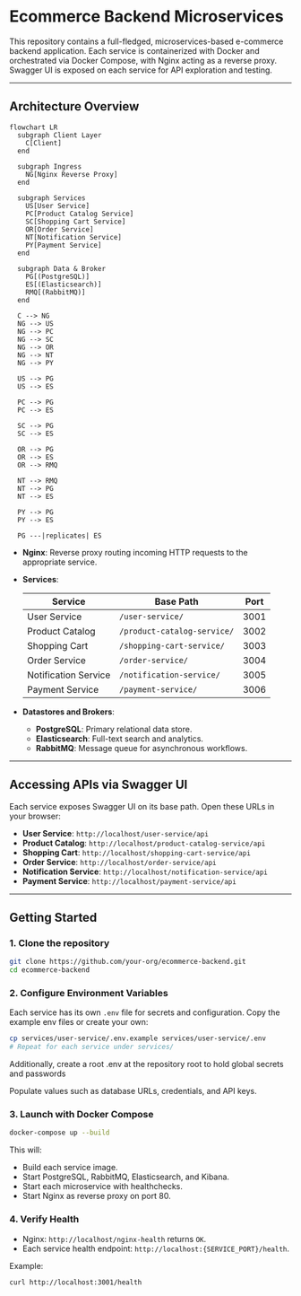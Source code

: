 # Ecommerce Backend Microservices

This repository contains a full-fledged, microservices-based e-commerce backend application. Each service is containerized with Docker and orchestrated via Docker Compose, with Nginx acting as a reverse proxy. Swagger UI is exposed on each service for API exploration and testing.

---

## Architecture Overview

```mermaid
flowchart LR
  subgraph Client Layer
    C[Client]
  end

  subgraph Ingress
    NG[Nginx Reverse Proxy]
  end

  subgraph Services
    US[User Service]
    PC[Product Catalog Service]
    SC[Shopping Cart Service]
    OR[Order Service]
    NT[Notification Service]
    PY[Payment Service]
  end

  subgraph Data & Broker
    PG[(PostgreSQL)]
    ES[(Elasticsearch)]
    RMQ[(RabbitMQ)]
  end

  C --> NG
  NG --> US
  NG --> PC
  NG --> SC
  NG --> OR
  NG --> NT
  NG --> PY

  US --> PG
  US --> ES

  PC --> PG
  PC --> ES

  SC --> PG
  SC --> ES

  OR --> PG
  OR --> ES
  OR --> RMQ

  NT --> RMQ
  NT --> PG
  NT --> ES

  PY --> PG
  PY --> ES

  PG ---|replicates| ES
```

- **Nginx**: Reverse proxy routing incoming HTTP requests to the appropriate service.
- **Services**:

  | Service              | Base Path                   | Port |
  | -------------------- | --------------------------- | ---- |
  | User Service         | `/user-service/`            | 3001 |
  | Product Catalog      | `/product-catalog-service/` | 3002 |
  | Shopping Cart        | `/shopping-cart-service/`   | 3003 |
  | Order Service        | `/order-service/`           | 3004 |
  | Notification Service | `/notification-service/`    | 3005 |
  | Payment Service      | `/payment-service/`         | 3006 |

- **Datastores and Brokers**:

  - **PostgreSQL**: Primary relational data store.
  - **Elasticsearch**: Full-text search and analytics.
  - **RabbitMQ**: Message queue for asynchronous workflows.

---

## Accessing APIs via Swagger UI

Each service exposes Swagger UI on its base path. Open these URLs in your browser:

- **User Service**: `http://localhost/user-service/api`
- **Product Catalog**: `http://localhost/product-catalog-service/api`
- **Shopping Cart**: `http://localhost/shopping-cart-service/api`
- **Order Service**: `http://localhost/order-service/api`
- **Notification Service**: `http://localhost/notification-service/api`
- **Payment Service**: `http://localhost/payment-service/api`

---

## Getting Started

### 1. Clone the repository

```bash
git clone https://github.com/your-org/ecommerce-backend.git
cd ecommerce-backend
```

### 2. Configure Environment Variables

Each service has its own `.env` file for secrets and configuration. Copy the example env files or create your own:

```bash
cp services/user-service/.env.example services/user-service/.env
# Repeat for each service under services/
```

Additionally, create a root .env at the repository root to hold global secrets and passwords

Populate values such as database URLs, credentials, and API keys.

### 3. Launch with Docker Compose

```bash
docker-compose up --build
```

This will:

- Build each service image.
- Start PostgreSQL, RabbitMQ, Elasticsearch, and Kibana.
- Start each microservice with healthchecks.
- Start Nginx as reverse proxy on port 80.

### 4. Verify Health

- Nginx: `http://localhost/nginx-health` returns `OK`.
- Each service health endpoint: `http://localhost:{SERVICE_PORT}/health`.

Example:

```bash
curl http://localhost:3001/health
```
